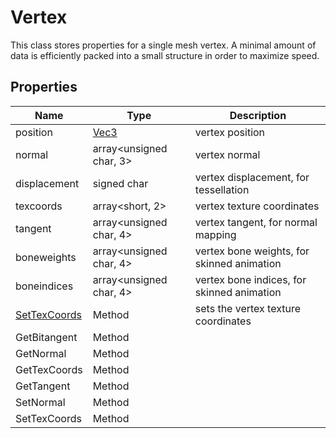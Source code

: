 # Vertex

This class stores properties for a single mesh vertex. A minimal amount of data is efficiently packed into a small structure in order to maximize speed.

## Properties

| Name | Type | Description |
|---|---|---|
| position | [Vec3](Vec3.md) | vertex position |
| normal | array<unsigned char, 3> | vertex normal |
| displacement | signed char | vertex displacement, for tessellation |
| texcoords | array<short, 2> | vertex texture coordinates |
| tangent | array<unsigned char, 4> | vertex tangent, for normal mapping |
| boneweights | array<unsigned char, 4> | vertex bone weights, for skinned animation |
| boneindices | array<unsigned char, 4> | vertex bone indices, for skinned animation |
| [SetTexCoords](Vertex_SetTexCoords.md) | Method | sets the vertex texture coordinates |
| GetBitangent | Method | |
| GetNormal | Method | |
| GetTexCoords | Method | |
| GetTangent | Method | |
| SetNormal | Method | |
| SetTexCoords | Method | |
